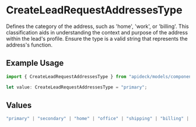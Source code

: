 # CreateLeadRequestAddressesType

Defines the category of the address, such as 'home', 'work', or 'billing'. This classification aids in understanding the context and purpose of the address within the lead's profile. Ensure the type is a valid string that represents the address's function.

## Example Usage

```typescript
import { CreateLeadRequestAddressesType } from "apideck/models/components";

let value: CreateLeadRequestAddressesType = "primary";
```

## Values

```typescript
"primary" | "secondary" | "home" | "office" | "shipping" | "billing" | "other"
```